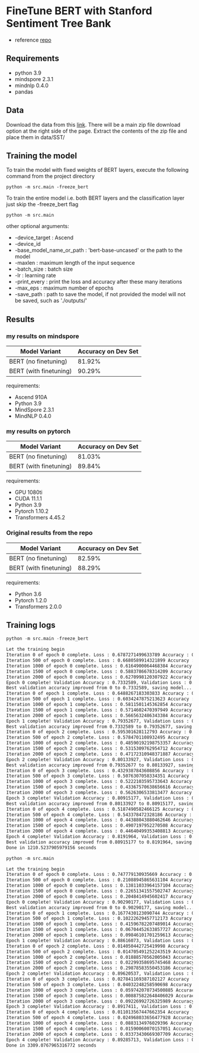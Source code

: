 # FineTune BERT with Stanford Sentiment Tree Bank
- reference [repo](https://github.com/kabirahuja2431/FineTuneBERT)

## Requirements
- python 3.9
- mindspore 2.3.1
- mindnlp 0.4.0
- pandas

## Data
Download the data from this [link](https://gluebenchmark.com/tasks). There will be a main zip file download option at the right side of the page. Extract the contents of the zip file and place them in data/SST/

## Training the model
To train the model with fixed weights of BERT layers, execute the following command from the project directory
```
python -m src.main -freeze_bert 
```
To train the entire model i.e. both BERT layers and the classification layer just skip the -freeze_bert flag
```
python -m src.main 
```

other optional arguments:
- -device_target : Ascend
- -device_id 
- -base_model_name_or_path : 'bert-base-uncased' or the path to the model
- -maxlen : maximum length of the input sequence
- -batch_size : batch size
- -lr : learning rate
- -print_every : print the loss and accuracy after these many iterations
- -max_eps : maximum number of epochs
- -save_path : path to save the model, if not provided the model will not be saved, such as './outputs/'

## Results
### my results on mindspore
|Model Variant|Accuracy on Dev Set|
|-------------|-------------------|
|BERT (no finetuning)|81.92%|
|BERT (with finetuning)|90.29%|

requirements:
- Ascend 910A
- Python 3.9
- MindSpore 2.3.1
- MindNLP 0.4.0

### my results on pytorch
|Model Variant|Accuracy on Dev Set|
|-------------|-------------------|
|BERT (no finetuning)|81.03%|
|BERT (with finetuning)|89.84%|

requirements:
- GPU 1080ti
- CUDA 11.1.1
- Python 3.9
- Pytorch 1.10.2
- Transformers 4.45.2

### Original results from the repo
|Model Variant|Accuracy on Dev Set|
|-------------|-------------------|
|BERT (no finetuning)|82.59%|
|BERT (with finetuning)|88.29%|

requirements:
- Python 3.6
- Pytorch 1.2.0
- Transformers 2.0.0

## Training logs
```python
python -m src.main -freeze_bert
```
```bash
Let the training begin
Iteration 0 of epoch 0 complete. Loss : 0.6787271499633789 Accuracy : 0.5
Iteration 500 of epoch 0 complete. Loss : 0.6680589914321899 Accuracy : 0.625
Iteration 1000 of epoch 0 complete. Loss : 0.6164900064468384 Accuracy : 0.78125
Iteration 1500 of epoch 0 complete. Loss : 0.5883786678314209 Accuracy : 0.6875
Iteration 2000 of epoch 0 complete. Loss : 0.6270998120307922 Accuracy : 0.65625
Epoch 0 complete! Validation Accuracy : 0.7332589, Validation Loss : 0.5965116683925901
Best validation accuracy improved from 0 to 0.7332589, saving model...
Iteration 0 of epoch 1 complete. Loss : 0.6488267183303833 Accuracy : 0.65625
Iteration 500 of epoch 1 complete. Loss : 0.6034247875213623 Accuracy : 0.625
Iteration 1000 of epoch 1 complete. Loss : 0.5811501145362854 Accuracy : 0.71875
Iteration 1500 of epoch 1 complete. Loss : 0.5714602470397949 Accuracy : 0.875
Iteration 2000 of epoch 1 complete. Loss : 0.5665632486343384 Accuracy : 0.75
Epoch 1 complete! Validation Accuracy : 0.79352677, Validation Loss : 0.5417175314256123
Best validation accuracy improved from 0.7332589 to 0.79352677, saving model...
Iteration 0 of epoch 2 complete. Loss : 0.595301628112793 Accuracy : 0.78125
Iteration 500 of epoch 2 complete. Loss : 0.5784701108932495 Accuracy : 0.71875
Iteration 1000 of epoch 2 complete. Loss : 0.48590192198753357 Accuracy : 0.875
Iteration 1500 of epoch 2 complete. Loss : 0.5315309762954712 Accuracy : 0.875
Iteration 2000 of epoch 2 complete. Loss : 0.47172310948371887 Accuracy : 0.90625
Epoch 2 complete! Validation Accuracy : 0.80133927, Validation Loss : 0.5020904274923461
Best validation accuracy improved from 0.79352677 to 0.80133927, saving model...
Iteration 0 of epoch 3 complete. Loss : 0.4329387843608856 Accuracy : 0.9375
Iteration 500 of epoch 3 complete. Loss : 0.5076307058334351 Accuracy : 0.78125
Iteration 1000 of epoch 3 complete. Loss : 0.5222103595733643 Accuracy : 0.84375
Iteration 1500 of epoch 3 complete. Loss : 0.43367570638656616 Accuracy : 0.9375
Iteration 2000 of epoch 3 complete. Loss : 0.5626306533813477 Accuracy : 0.75
Epoch 3 complete! Validation Accuracy : 0.80915177, Validation Loss : 0.47148192461047855
Best validation accuracy improved from 0.80133927 to 0.80915177, saving model...
Iteration 0 of epoch 4 complete. Loss : 0.5187490582466125 Accuracy : 0.84375
Iteration 500 of epoch 4 complete. Loss : 0.543378472328186 Accuracy : 0.71875
Iteration 1000 of epoch 4 complete. Loss : 0.44388043880462646 Accuracy : 0.78125
Iteration 1500 of epoch 4 complete. Loss : 0.4907197952270508 Accuracy : 0.78125
Iteration 2000 of epoch 4 complete. Loss : 0.44640499353408813 Accuracy : 0.875
Epoch 4 complete! Validation Accuracy : 0.8191964, Validation Loss : 0.4518013021775654
Best validation accuracy improved from 0.80915177 to 0.8191964, saving model...
Done in 1210.5237905979156 seconds
```

```python
python -m src.main
```
```bash
Let the training begin
Iteration 0 of epoch 0 complete. Loss : 0.747779130935669 Accuracy : 0.4375
Iteration 500 of epoch 0 complete. Loss : 0.21088945865631104 Accuracy : 0.9375
Iteration 1000 of epoch 0 complete. Loss : 0.13811033964157104 Accuracy : 0.9375
Iteration 1500 of epoch 0 complete. Loss : 0.22651341557502747 Accuracy : 0.90625
Iteration 2000 of epoch 0 complete. Loss : 0.2048414945602417 Accuracy : 0.9375
Epoch 0 complete! Validation Accuracy : 0.90290177, Validation Loss : 0.27701252991599695
Best validation accuracy improved from 0 to 0.90290177, saving model...
Iteration 0 of epoch 1 complete. Loss : 0.1677430123090744 Accuracy : 0.96875
Iteration 500 of epoch 1 complete. Loss : 0.10222629457712173 Accuracy : 0.96875
Iteration 1000 of epoch 1 complete. Loss : 0.41596782207489014 Accuracy : 0.875
Iteration 1500 of epoch 1 complete. Loss : 0.06704452633857727 Accuracy : 1.0
Iteration 2000 of epoch 1 complete. Loss : 0.09846101701259613 Accuracy : 0.9375
Epoch 1 complete! Validation Accuracy : 0.88616073, Validation Loss : 0.35767799482813906
Iteration 0 of epoch 2 complete. Loss : 0.014050442725419998 Accuracy : 1.0
Iteration 500 of epoch 2 complete. Loss : 0.014705491252243519 Accuracy : 1.0
Iteration 1000 of epoch 2 complete. Loss : 0.01888570562005043 Accuracy : 1.0
Iteration 1500 of epoch 2 complete. Loss : 0.02299358695745468 Accuracy : 1.0
Iteration 2000 of epoch 2 complete. Loss : 0.29878583550453186 Accuracy : 0.875
Epoch 2 complete! Validation Accuracy : 0.89620537, Validation Loss : 0.37192041972385986
Iteration 0 of epoch 3 complete. Loss : 0.027841169387102127 Accuracy : 1.0
Iteration 500 of epoch 3 complete. Loss : 0.04032248258590698 Accuracy : 0.96875
Iteration 1000 of epoch 3 complete. Loss : 0.059742070734500885 Accuracy : 0.96875
Iteration 1500 of epoch 3 complete. Loss : 0.008875822648406029 Accuracy : 1.0
Iteration 2000 of epoch 3 complete. Loss : 0.09226992726325989 Accuracy : 0.9375
Epoch 3 complete! Validation Accuracy : 0.8917411, Validation Loss : 0.38447874930820297
Iteration 0 of epoch 4 complete. Loss : 0.011013567447662354 Accuracy : 1.0
Iteration 500 of epoch 4 complete. Loss : 0.024968033656477928 Accuracy : 1.0
Iteration 1000 of epoch 4 complete. Loss : 0.0883134976029396 Accuracy : 0.96875
Iteration 1500 of epoch 4 complete. Loss : 0.01590060070157051 Accuracy : 1.0
Iteration 2000 of epoch 4 complete. Loss : 0.03373430669307709 Accuracy : 1.0
Epoch 4 complete! Validation Accuracy : 0.89285713, Validation Loss : 0.42434852570295334
Done in 3309.0767965316772 seconds
```